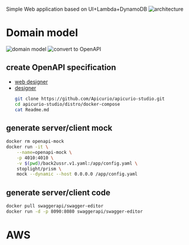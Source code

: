 Simple Web application based on UI+Lambda+DynamoDB
![architecture](https://i.postimg.cc/fRtpK5yG/aws-webapp-architecture-example.png)

# Domain model
![domain model](https://i.postimg.cc/L5Q77MBV/RB-2020-04-13-00-36-08.jpg)
![convert to OpenAPI](https://i.postimg.cc/xjNXQkjG/aws-webapp-solution-model-generation.png)

## create OpenAPI specification
* [web designer](https://stoplight.io/studio/)
* [designer](https://www.apicur.io/)
    ```sh
    git clone https://github.com/Apicurio/apicurio-studio.git
    cd apicurio-studio/distro/docker-compose
    cat Readme.md
    ```

## generate server/client mock
```bash
docker rm openapi-mock
docker run -it \
    --name=openapi-mock \
    -p 4010:4010 \
    -v $(pwd)/back2ussr.v1.yaml:/app/config.yaml \
    stoplight/prism \
    mock --dynamic --host 0.0.0.0 /app/config.yaml
```


## generate server/client code
```bash
docker pull swaggerapi/swagger-editor
docker run -d -p 8090:8080 swaggerapi/swagger-editor
```    


# AWS

